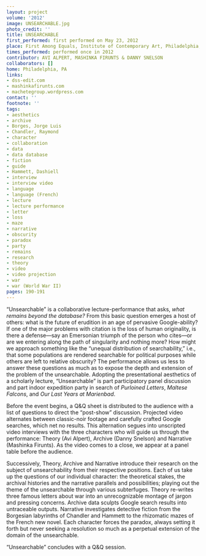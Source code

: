 ```yaml
---
layout: project
volume: '2012'
image: UNSEARCHABLE.jpg
photo_credit: ''
title: UNSEARCHABLE
first_performed: first performed on May 23, 2012
place: First Among Equals, Institute of Contemporary Art, Philadelphia, PA
times_performed: performed once in 2012
contributor: AVI ALPERT, MASHINKA FIRUNTS & DANNY SNELSON
collaborators: []
home: Philadelphia, PA
links:
- dss-edit.com
- mashinkafirunts.com
- machetegroup.wordpress.com
contact: ''
footnote: ''
tags:
- aesthetics
- archive
- Borges, Jorge Luis
- Chandler, Raymond
- character
- collaboration
- data
- data database
- fiction
- guide
- Hammett, Dashiell
- interview
- interview video
- language
- language (French)
- lecture
- lecture performance
- letter
- loss
- maze
- narrative
- obscurity
- paradox
- party
- remains
- research
- theory
- video
- video projection
- war
- war (World War II)
pages: 190-191
---
```


“Unsearchable” is a collaborative lecture-performance that asks, _what remains beyond the database?_ From this basic question emerges a host of others: what is the future of erudition in an age of pervasive Google-ability? If one of the major problems with citation is the loss of human originality, is there a defense—say an Emersonian triumph of the person who cites—or are we entering along the path of singularity and nothing more? How might we approach something like the “unequal distribution of searchability,” i.e., that some populations are rendered searchable for political purposes while others are left to relative obscurity? The performance allows us less to answer these questions as much as to expose the depth and extension of the problem of the unsearchable. Adopting the presentational aesthetics of a scholarly lecture, “Unsearchable” is part participatory panel discussion and part indoor expedition party in search of _Purloined Letters_, _Maltese Falcons_, and _Our Last Years at Marienbad_.

Before the event begins, a Q&Q sheet is distributed to the audience with a list of questions to direct the “post-show” discussion. Projected video alternates between classic-noir footage and carefully crafted Google searches, which net no results. This alternation segues into unscripted video interviews with the three characters who will guide us through the performance: Theory (Avi Alpert), Archive (Danny Snelson) and Narrative (Mashinka Firunts). As the video comes to a close, we appear at a panel table before the audience.

Successively, Theory, Archive and Narrative introduce their research on the subject of unsearchability from their respective positions. Each of us take up the questions of our individual character: the theoretical stakes, the archival histories and the narrative parallels and possibilities; playing out the theme of the unsearchable through various subterfuges. Theory re-writes three famous letters about war into an unrecognizable montage of jargon and pressing concerns. Archive data sculpts Google search results into untraceable outputs. Narrative investigates detective fiction from the Borgesian labyrinths of Chandler and Hammett to the rhizomatic mazes of the French new novel. Each character forces the paradox, always setting it forth but never seeking a resolution so much as a perpetual extension of the domain of the unsearchable.

“Unsearchable” concludes with a Q&Q session.
